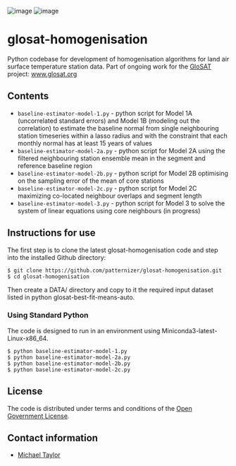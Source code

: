 ![image](https://github.com/patternizer/glosat-homogenisation/blob/main/MODEL-1-monthly-x1r-SE1r-725092(boston_city_wso)-744920(bho).png)
![image](https://github.com/patternizer/glosat-homogenisation/blob/main/MODEL-1-fit-725092(boston_city_wso)-744920(bho).png)

# glosat-homogenisation

Python codebase for development of homogenisation algorithms for land air surface temperature station data. Part of ongoing work for the [GloSAT](https://www.glosat.org) project: www.glosat.org 

## Contents

* `baseline-estimator-model-1.py` - python script for Model 1A (uncorrelated standard errors) and Model 1B (modeling out the correlation) to estimate the baseline normal from single neighbouring station timeseries within a lasso radius and with the constraint that each monthly normal has at least 15 years of values
* `baseline-estimator-model-2a.py` - python script for Model 2A using the filtered neighbouring station ensemble mean in the segment and reference baseline region
* `baseline-estimator-model-2b.py` - python script for Model 2B optimising on the sampling error of the mean of core stations
* `baseline-estimator-model-2c.py` - python script for Model 2C maximizing co-located neighbour overlaps and segment length
* `baseline-estimator-model-3.py` - python script for Model 3 to solve the system of linear equations using core neighbours (in progress)


## Instructions for use

The first step is to clone the latest glosat-homogenisation code and step into the installed Github directory: 

    $ git clone https://github.com/patternizer/glosat-homogenisation.git
    $ cd glosat-homogenisation

Then create a DATA/ directory and copy to it the required input dataset listed in python glosat-best-fit-means-auto.

### Using Standard Python

The code is designed to run in an environment using Miniconda3-latest-Linux-x86_64.

    $ python baseline-estimator-model-1.py
    $ python baseline-estimator-model-2a.py
    $ python baseline-estimator-model-2b.py
    $ python baseline-estimator-model-2c.py

## License

The code is distributed under terms and conditions of the [Open Government License](http://www.nationalarchives.gov.uk/doc/open-government-licence/version/3/).

## Contact information

* [Michael Taylor](michael.a.taylor@uea.ac.uk)


